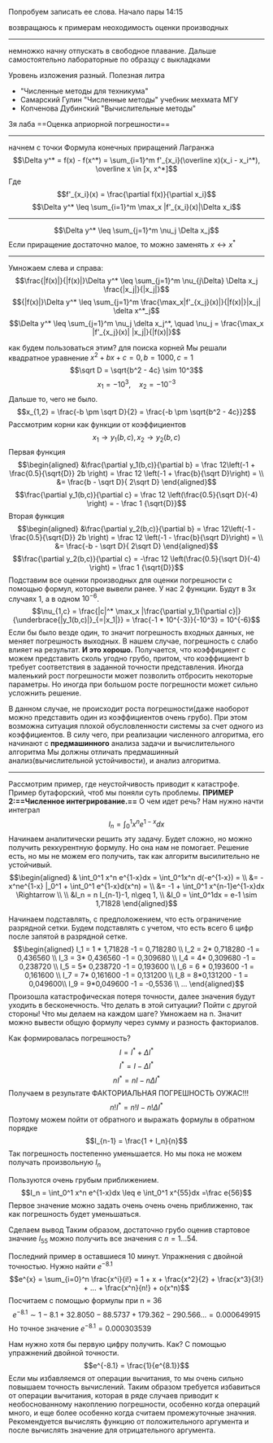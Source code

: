 Попробуем записать ее слова.
Начало пары 14:15

возвращаюсь к примерам 
неоходимость оценки производных

---
немножко начну отпускать в свободное плавание. Дальше самостоятельно лабораторные по образцу с выкладками

Уровень изложения разный.
Полезная литра
- "Численные методы для техникума"
- Самарский Гулин "Численные методы" учебник мехмата МГУ
- Копченова Дубинский "Вычислительные методы"

3я лаба ==Оценка априорной погрешности==

---

начнем с точки 
Формула конечных приращений Лагранжа
$$\Delta y^* = f(x) - f(x^*) = \sum_{i=1}^m f'_{x_i}(\overline x)(x_i - x_i^*), \overline x \in [x, x^*]$$
Где 
$$f'_{x_i}(x) = \frac{\partial f(x)}{\partial x_i}$$
$$\Delta y^* \leq \sum_{i=1}^m \max_x |f'_{x_i}(x)|\Delta x_i$$

---
$$\Delta y^* \leq \sum_{j=1}^m \nu_j \Delta x_j$$
Если приращение достаточно малое, то можно заменять $x \leftrightarrow x^*$

---
Умножаем слева и справа:
$$\frac{|f(x)|}{|f(x)|}\Delta y^* \leq \sum_{j=1}^m \nu_{j\Delta} \Delta x_j \frac{|x_j|}{|x_j|}$$
$${|f(x)|}\Delta y^* \leq \sum_{j=1}^m \frac{\max_x|f'_{x_j}(x)|}{|f(x)|}|x_j| \delta x^*_j$$
$$\Delta y^* \leq \sum_{j=1}^m \nu_j \delta x_j^*, \quad \nu_j = \frac{\max_x |f'_{x_j}(x)| |x_j|}{|f(x)|}$$

как будем пользоваться этим? для поиска корней
Мы решали квадратное уравнение  $x^2 + bx + c = 0, b = 1000, c = 1$
$$\sqrt D = \sqrt{b^2 - 4c} \sim 10^3$$
$$x_1 = -10^3, \quad x_2 = -10^{-3}$$
Дальше то, чего не было.
$$x_{1,2} = \frac{-b \pm \sqrt D}{2} = \frac{-b \pm \sqrt{b^2 - 4c}}2$$
Рассмотрим корни как функции от коэффициентов
$$x_1 \rightarrow y_1(b,c), x_2 \rightarrow y_2(b,c)$$
Первая функция
$$\begin{aligned}
&\frac{\partial y_1(b,c)}{\partial b} = \frac 12\left(-1 + \frac{0.5}{\sqrt{D}} 2b \right) = \frac 12 \left(-1 + \frac{b}{\sqrt D}\right) = \\
&= \frac{b - \sqrt D}{ 2\sqrt D}
\end{aligned}$$
$$\frac{\partial y_1(b,c)}{\partial c} = \frac 12 \left(\frac{0.5}{\sqrt D}(-4)  \right) = - \frac 1 {\sqrt{D}}$$
Вторая функция
$$\begin{aligned}
&\frac{\partial y_2(b,c)}{\partial b} = \frac 12\left(-1 - \frac{0.5}{\sqrt{D}} 2b \right) = \frac 12 \left(-1 - \frac{b}{\sqrt D}\right) = \\
&= \frac{-b - \sqrt D}{ 2\sqrt D}
\end{aligned}$$
$$\frac{\partial y_2(b,c)}{\partial c} = -\frac 12 \left(\frac{0.5}{\sqrt D}(-4)  \right) =  \frac 1 {\sqrt{D}}$$
Подставим все оценки производных для оценки погрешности с помощью формул, которые вывели ранее. У нас 2 функции. Будут в 3х случаях 1, а в одном $10^{-6}$.
$$\nu_{1,c} 
= \frac{|c|^* \max_x |\frac{\partial y_1}{\partial c}|}{\underbrace{|y_1(b,c)|}_{=|x_1|}}
= \frac{-1 * 10^{-3}}{-10^3} = 10^{-6}$$
Если бы было везде один, то значит погрешность входных данных, не меняет погрешность выходных. В нашем случае, погрешность c слабо влияет на результат. **И это хорошо.**
Получается, что коэффициент c можем представить сколь угодно грубо, притом, что коэффициент b требует соответствия в заданной точности представления.
Иногда маленький рост погрешности может позволить отбросить некоторые параметры. Но иногда при большом росте погрешности может сильно усложнить решение.

В данном случае, не происходит роста погрешности(даже наоборот можно представить один из коэффициентов очень грубо). При этом возможна ситуация плохой обусловленности системы за счет одного из коэффициентов. В силу чего, при реализации численного алгоритма, его начинают с **предмашинного** анализа задачи и вычислительного алгоритма
Мы должны отличать предмашинный анализ(вычислительной устойчивости), и анализ алгоритма.

---
Рассмотрим пример, где неустойчивость приводит к катастрофе. Пример бутафорский, чтоб мы поняли суть проблемы. 
**ПРИМЕР 2:==Численное интегрирование.==**
О чем идет речь?
Нам нужно начти интеграл
$$I_n = \int_0^1 x^n e^{1-x}dx$$
Начинаем аналитически решить эту задачу. Будет сложно, но можно получить реккурентную формулу. Но она нам не помогает.
Решение есть, но мы не можем его получить, так как алгоритм высилительно не устойчивый.
$$\begin{aligned}
& \int_0^1 x^n e^{1-x}dx = \int_0^1x^n d(-e^{1-x}) = \\
&= -x^ne^{1-x} |_0^1 + \int_0^1 e^{1-x}d(x^n) = \\
&= -1 + \int_0^1 x^{n-1}e^{1-x}dx \Rightarrow \\
\\
&I_n = n I_{n-1}-1, n\geq 1, \\
&I_0 = \int_0^1dx = e-1 \sim 1,71828
\end{aligned}$$

Начинаем подставлять, с предположением, что есть ограничение разрядной сетки. Будем подставлять с учетом, что есть всего 6 цифр после запятой в разрядной сетке.
$$\begin{aligned}
I_1 = 1 * 1,71828 -1 = 0,718280 \\
I_2 = 2* 0,718280 -1 = 0,436560 \\
I_3 = 3* 0,436560 -1 = 0,309680 \\
I_4 = 4* 0,309680 -1 = 0,238720 \\
I_5 = 5* 0,238720 -1 = 0,193600 \\
I_6 = 6 * 0,193600 -1 = 0,161600 \\
I_7 = 7* 0,161600 -1 = 0,131200 \\
I_8 = 8*0,131200 - 1 = 0,049600\\
I_9 = 9*0,049600 -1 = -0,5536 \\
...
\end{aligned}$$
Произошла катастрофическая потеря точности, далее значения будут уходить в бесконечность. Что делать в этой ситуации? 
Пойти с другой стороны! 
Что мы делаем на каждом шаге? Умножаем на n. Значит можно вывести общую формулу через сумму и разность факториалов. 

Как формировалась погрешность?
$$I = I^* + \Delta I^*$$
$$I^* = I - \Delta I^*$$
$$nI^* = nI - n\Delta I^*$$
Получаем в результате ФАКТОРИАЛЬНАЯ ПОГРЕШНОСТЬ ОУЖАС!!!
$$n! I^* = n!I - n! \Delta I^*$$
Поэтому можем пойти от обратного и выражать формулы в обратном порядке
$$I_{n-1} = \frac{1 + I_n}{n}$$
Так погрешность постепенно уменьшается. Но мы пока не можем получать произвольную $I_n$

Пользуются очень грубым приближением.
$$I_n = \int_0^1 x^n e^{1-x}dx \leq e \int_0^1 x^{55}dx =\frac e{56}$$
Первое значение можно задать очень очень очень приближенно, так как погрешность будет уменьшаться. 

Сделаем вывод
Таким образом, достаточно грубо оценив стартовое значние $I_{55}$ можно получить все значения с $n = 1 ... 54$.

Последний пример в оставшиеся 10 минут.
Упражнения с двойной точностью. Нужно найти $e^{-8.1}$
$$e^{x} = \sum_{i=0}^n \frac{x^i}{i!} = 1 + x + \frac{x^2}{2} + \frac{x^3}{3!} + ... + \frac{x^n}{n!} + o(x^n)$$
Посчитаем с помощью формулы при n = 36
$$e^{-8.1} \sim 1 - 8.1 + 32.8050 - 88.5737 + 179.362 -290.566 ... = 0.000649915$$
Но точное значение $e^{-8.1} = 0.000303539$

Нам нужно хотя бы первую цифру получить. Как? С помощью упражнений двойной точности.
$$e^{-8.1} = \frac{1}{e^{8.1}}$$
Если мы избавляемся от операции вычитания, то мы очень сильно повышаем точность вычислений.
Таким образом требуется избавиться от операции вычитания, которая в ряде случаев приводит к необоснованному накоплению погрешности, особенно когда операций много, и еще более особенно когда считаем промежуточные значния.
Рекомендуется вычислять функцию от положительного аргумента и после вычислять значение для отрицательного аргумента.